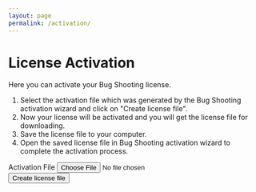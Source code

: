 ```yaml
---
layout: page
permalink: /activation/
---
```


<div id="requestform">

  # License Activation
  Here you can activate your Bug Shooting license.  
  1. Select the activation file which was generated by the Bug Shooting activation wizard and click on "Create license file".  
  2. Now your license will be activated and you will get the license file for downloading.  
  3. Save the license file to your computer.  
  4. Open the saved license file in Bug Shooting activation wizard to complete the activation process.  

  <form id="submitform">
    <div class="row mb-3">
      <div class="form-group">
        <label for="activationfile" class="col-sm-2 col-form-label">Activation File</label>
        <input class="form-control" type="file" required name="activationfile" id="activationfile" >
      </div>
    </div>
    <div class="row mb-3">
      <div class="form-group">
        <button class="btn btn-lg btn-primary btn-block" type="submit">Create license file</button>
      </div>
    </div>
  </form>
  
</div>
  
<div id="resultsuccess" style="display:none">
 <h1>XXXXXXXXXXXXXXXXXXXXXXXXXXXXXXXXXXXXXXXXXXXXXXXXXXXXXX</h1>
 XXXXXXXXXXXXXXXXXXXXXXXXXXXXXXXXXXXXXXXXXXXXXXXXXXXXXX
</div>

<div id="resultfailed" style="display:none">
  <h1>XXXXXXXXXXXXXXXXXXXXXXXXXXXXXXXXXXXXXXXXXXXXXXXXXXXXXX</h1>
  XXXXXXXXXXXXXXXXXXXXXXXXXXXXXXXXXXXXXXXXXXXXXXXXXXXXXX
</div>

<script type="text/javascript">

  const form = document.getElementById('submitform');
  
  form.addEventListener('submit', (event) => {

    // disable default action
    event.preventDefault();

    var request = new XMLHttpRequest();
  
    request.addEventListener('load', function( event ) {
      document.getElementById("requestform").style.display = "none";
      document.getElementById("resultsuccess").style.display = "block";
    } );
  
    request.addEventListener('error', function( event ) {
      document.getElementById("requestform").style.display = "none";
      document.getElementById("resultfailed").style.display = "block";
    } );
  
    request.open("POST", "http://localhost:23423//rest/activatelicense", true);
  
    var data = new FormData();
    data.append('activationfile', document.getElementById("activationfile").files[0]);
  
    request.send(data);
        
  });
 
</script>
